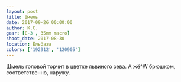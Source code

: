 ```yaml
---
layout: post
title: Шмель
date: 2017-09-26 00:00:00
author: К.С.
gear: [E-3 , 35mm macro]
shoot_date: 2017-08-30
location: Ёльбаза
colors: ['192912', '120905']
---
```

Шмель головой торчит в цветке львиного зева. А жё^W брюшком, соответственно, наружу.
